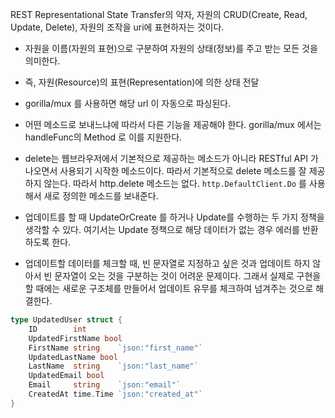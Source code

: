 REST Representational State Transfer의 약자, 자원의 CRUD(Create, Read, Update, Delete), 자원의 조작을 uri에 표현하자는 것이다. 
- 자원을 이름(자원의 표현)으로 구분하여 자원의 상태(정보)를 주고 받는 모든 것을 의미한다.
- 즉, 자원(Resource)의 표현(Representation)에 의한 상태 전달

- gorilla/mux 를 사용하면 해당 url 이 자동으로 파싱된다. 

- 어떤 메소드로 보내느냐에 따라서 다른 기능을 제공해야 한다. gorilla/mux 에서는 handleFunc의 Method 로 이를 지원한다.

- delete는 웹브라우저에서 기본적으로 제공하는 메소드가 아니라 RESTful API 가 나오면서 사용되기 시작한 메소드이다. 따라서 기본적으로 delete 메소드를 잘 제공하지 않는다. 따라서 http.delete 메소드는 없다. `http.DefaultClient.Do` 를 사용해서 새로 정의한 메소드를 보내준다. 

- 업데이트를 할 때 UpdateOrCreate 를 하거나 Update를 수행하는 두 가지 정책을 생각할 수 있다.  여기서는 Update 정책으로 해당 데이터가 없는 경우 에러를 반환하도록 한다. 

- 업데이트할 데이터를 체크할 때, 빈 문자열로 지정하고 싶은 것과 업데이트 하지 않아서 빈 문자열이 오는 것을 구분하는 것이 어려운 문제이다. 그래서 실제로 구현을 할 때에는 새로운 구조체를 만들어서 업데이트 유무를 체크하여 넘겨주는 것으로 해결한다. 

```go
type UpdatedUser struct {
	ID        int
	UpdatedFirstName bool
	FirstName string    `json:"first_name"`
	UpdatedLastName bool
	LastName  string    `json:"last_name"`
	UpdatedEmail bool
	Email     string    `json:"email"`
	CreatedAt time.Time `json:"created_at"`
}
```

